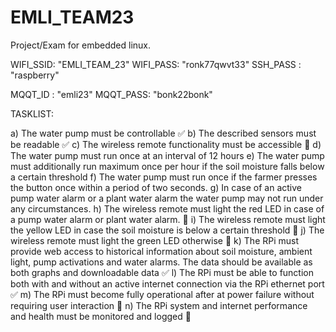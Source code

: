 # EMLI_TEAM23
Project/Exam for embedded linux.

WIFI_SSID: "EMLI_TEAM_23"
WIFI_PASS: "ronk77qwvt33"
SSH_PASS : "raspberry"

MQQT_ID  : "emli23"
MQQT_PASS: "bonk22bonk"

TASKLIST:

a) The water pump must be controllable ✅
b) The described sensors must be readable ✅ 
c) The wireless remote functionality must be accessible 👀
d) The water pump must run once at an interval of 12 hours 
e) The water pump must additionally run maximum once per hour if the soil moisture falls below a certain threshold
f) The water pump must run once if the farmer presses the button once within a period of two seconds.
g) In case of an active pump water alarm or a plant water alarm the water pump may not run under any circumstances.
h) The wireless remote must light the red LED in case of a pump water alarm or plant water alarm. 👀
i) The wireless remote must light the yellow LED in case the soil moisture is below a certain threshold 👀
j) The wireless remote must light the green LED otherwise   👀
k) The RPi must provide web access to historical information about soil moisture, ambient light, pump activations and water alarms. The data should be available as both graphs and downloadable data ✅
l) The RPi must be able to function both with and without an active internet connection via the RPi ethernet port ✅
m) The RPi must become fully operational after at power failure without requiring user interaction 👀
n) The RPi system and internet performance and health must be monitored and logged 👀
